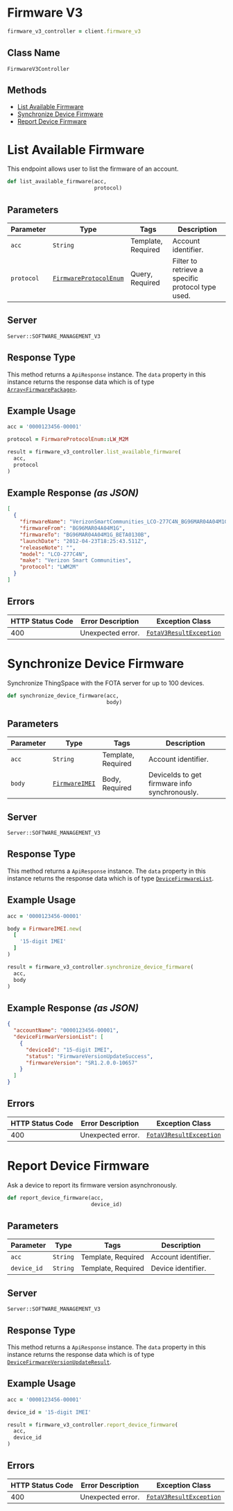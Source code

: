 # Firmware V3

```ruby
firmware_v3_controller = client.firmware_v3
```

## Class Name

`FirmwareV3Controller`

## Methods

* [List Available Firmware](../../doc/controllers/firmware-v3.md#list-available-firmware)
* [Synchronize Device Firmware](../../doc/controllers/firmware-v3.md#synchronize-device-firmware)
* [Report Device Firmware](../../doc/controllers/firmware-v3.md#report-device-firmware)


# List Available Firmware

This endpoint allows user to list the firmware of an account.

```ruby
def list_available_firmware(acc,
                            protocol)
```

## Parameters

| Parameter | Type | Tags | Description |
|  --- | --- | --- | --- |
| `acc` | `String` | Template, Required | Account identifier. |
| `protocol` | [`FirmwareProtocolEnum`](../../doc/models/firmware-protocol-enum.md) | Query, Required | Filter to retrieve a specific protocol type used. |

## Server

`Server::SOFTWARE_MANAGEMENT_V3`

## Response Type

This method returns a `ApiResponse` instance. The `data` property in this instance returns the response data which is of type [`Array<FirmwarePackage>`](../../doc/models/firmware-package.md).

## Example Usage

```ruby
acc = '0000123456-00001'

protocol = FirmwareProtocolEnum::LW_M2M

result = firmware_v3_controller.list_available_firmware(
  acc,
  protocol
)
```

## Example Response *(as JSON)*

```json
[
  {
    "firmwareName": "VerizonSmartCommunities_LCO-277C4N_BG96MAR04A04M1G_BG96MAR04A04M1G_BETA0130B",
    "firmwareFrom": "BG96MAR04A04M1G",
    "firmwareTo": "BG96MAR04A04M1G_BETA0130B",
    "launchDate": "2012-04-23T18:25:43.511Z",
    "releaseNote": "",
    "model": "LCO-277C4N",
    "make": "Verizon Smart Communities",
    "protocol": "LWM2M"
  }
]
```

## Errors

| HTTP Status Code | Error Description | Exception Class |
|  --- | --- | --- |
| 400 | Unexpected error. | [`FotaV3ResultException`](../../doc/models/fota-v3-result-exception.md) |


# Synchronize Device Firmware

Synchronize ThingSpace with the FOTA server for up to 100 devices.

```ruby
def synchronize_device_firmware(acc,
                                body)
```

## Parameters

| Parameter | Type | Tags | Description |
|  --- | --- | --- | --- |
| `acc` | `String` | Template, Required | Account identifier. |
| `body` | [`FirmwareIMEI`](../../doc/models/firmware-imei.md) | Body, Required | DeviceIds to get firmware info synchronously. |

## Server

`Server::SOFTWARE_MANAGEMENT_V3`

## Response Type

This method returns a `ApiResponse` instance. The `data` property in this instance returns the response data which is of type [`DeviceFirmwareList`](../../doc/models/device-firmware-list.md).

## Example Usage

```ruby
acc = '0000123456-00001'

body = FirmwareIMEI.new(
  [
    '15-digit IMEI'
  ]
)

result = firmware_v3_controller.synchronize_device_firmware(
  acc,
  body
)
```

## Example Response *(as JSON)*

```json
{
  "accountName": "0000123456-00001",
  "deviceFirmwarVersionList": [
    {
      "deviceId": "15-digit IMEI",
      "status": "FirmwareVersionUpdateSuccess",
      "firmwareVersion": "SR1.2.0.0-10657"
    }
  ]
}
```

## Errors

| HTTP Status Code | Error Description | Exception Class |
|  --- | --- | --- |
| 400 | Unexpected error. | [`FotaV3ResultException`](../../doc/models/fota-v3-result-exception.md) |


# Report Device Firmware

Ask a device to report its firmware version asynchronously.

```ruby
def report_device_firmware(acc,
                           device_id)
```

## Parameters

| Parameter | Type | Tags | Description |
|  --- | --- | --- | --- |
| `acc` | `String` | Template, Required | Account identifier. |
| `device_id` | `String` | Template, Required | Device identifier. |

## Server

`Server::SOFTWARE_MANAGEMENT_V3`

## Response Type

This method returns a `ApiResponse` instance. The `data` property in this instance returns the response data which is of type [`DeviceFirmwareVersionUpdateResult`](../../doc/models/device-firmware-version-update-result.md).

## Example Usage

```ruby
acc = '0000123456-00001'

device_id = '15-digit IMEI'

result = firmware_v3_controller.report_device_firmware(
  acc,
  device_id
)
```

## Errors

| HTTP Status Code | Error Description | Exception Class |
|  --- | --- | --- |
| 400 | Unexpected error. | [`FotaV3ResultException`](../../doc/models/fota-v3-result-exception.md) |


